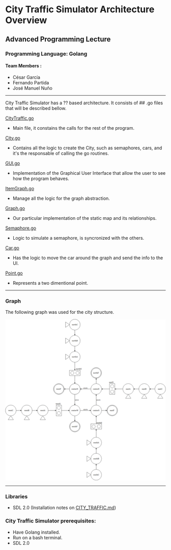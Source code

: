 # City Traffic Simulator Architecture Overview
## Advanced Programming Lecture

### Programming Language: Golang
#### Team Members :
* César García
* Fernando Partida
* José Manuel Nuño

************************

City Traffic Simulator has a ?? based architecture. It consists of ## .go files that will be described bellow.

[CityTraffic.go](CityTraffic.go)
- Main file, it constains the calls for the rest of the program.

[City.go](City.go)
- Contains all the logic to create the City, such as semaphores, cars, and it's the responsable of calling the go routines.

[GUI.go](GUI.go)
- Implementation of the Graphical User Interface that allow the user to see how the program behaves.

[ItemGraph.go](ItemGraph.go)
- Manage all the logic for the graph abstraction.

[Graph.go](Graph.go)
- Our particular implementation of the static map and its relationships.

[Semaphore.go](Semaphore.go)
- Logic to simulate a semaphore, is syncronized with the others.

[Car.go](Car.go)
- Has the logic to move the car around the graph and send the info to the UI.

[Point.go](Point.go)
- Represents a two dimentional point.


***************************
### Graph

The following graph was used for the city structure.

![City Graph](graph.png)


***************************
### Libraries
- SDL 2.0 (Installation notes on [CITY_TRAFFIC.md](CITY_TRAFFIC.md))

### City Traffic Simulator prerequisites:
- Have Golang installed.
- Run on a bash terminal.
- SDL 2.0
